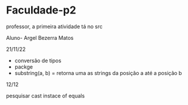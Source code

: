 # Faculdade-p2


professor, a primeira atividade tá no src

Aluno- Argel Bezerra Matos 

21/11/22

- conversão de tipos
- packge
- substring(a, b) = retorna uma as strings da posição a até a posição b


12/12

pesquisar cast 
instace of 
equals
